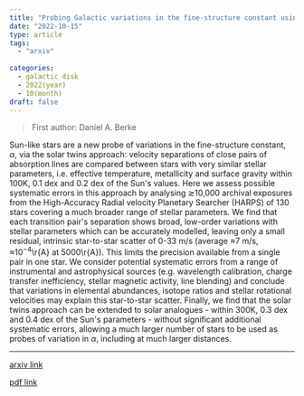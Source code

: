 ```yaml
---
title: "Probing Galactic variations in the fine-structure constant using solar twin stars: systematic errors"
date: "2022-10-15"
type: article
tags:
  - "arxiv"
  
categories:
  - galactic disk
  - 2022(year)
  - 10(month)
draft: false
---
```

> First author: Daniel A. Berke

 Sun-like stars are a new probe of variations in the fine-structure constant,
$\alpha$, via the solar twins approach: velocity separations of close pairs of
absorption lines are compared between stars with very similar stellar
parameters, i.e. effective temperature, metallicity and surface gravity within
100K, 0.1 dex and 0.2 dex of the Sun's values. Here we assess possible
systematic errors in this approach by analysing $\gtrsim$10,000 archival
exposures from the High-Accuracy Radial velocity Planetary Searcher (HARPS) of
130 stars covering a much broader range of stellar parameters. We find that
each transition pair's separation shows broad, low-order variations with
stellar parameters which can be accurately modelled, leaving only a small
residual, intrinsic star-to-star scatter of 0-33 m/s (average $\approx$7 m/s,
$\approx$10$^{-4}$\r{A} at 5000\r{A}). This limits the precision available from
a single pair in one star. We consider potential systematic errors from a range
of instrumental and astrophysical sources (e.g. wavelength calibration, charge
transfer inefficiency, stellar magnetic activity, line blending) and conclude
that variations in elemental abundances, isotope ratios and stellar rotational
velocities may explain this star-to-star scatter. Finally, we find that the
solar twins approach can be extended to solar analogues - within 300K, 0.3 dex
and 0.4 dex of the Sun's parameters - without significant additional systematic
errors, allowing a much larger number of stars to be used as probes of
variation in $\alpha$, including at much larger distances.

---
[arxiv link](http://arxiv.org/abs/2210.08276v1)

[pdf link](http://arxiv.org/pdf/2210.08276v1)